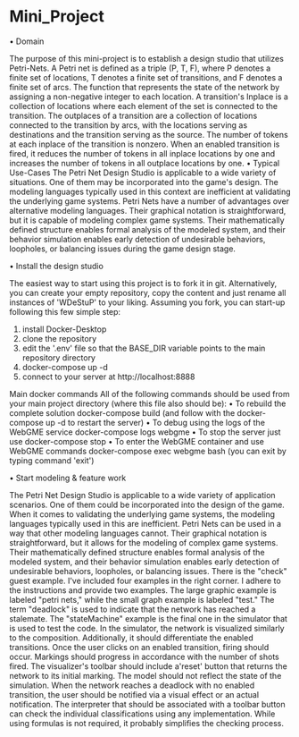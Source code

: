 # Mini_Project
•	Domain


The purpose of this mini-project is to establish a design studio that utilizes Petri-Nets. A Petri net is defined as a triple (P, T, F), where P denotes a finite set of locations, T denotes a finite set of transitions, and F denotes a finite set of arcs. The function that represents the state of the network by assigning a non-negative integer to each location. A transition's Inplace is a collection of locations where each element of the set is connected to the transition. The outplaces of a transition are a collection of locations connected to the transition by arcs, with the locations serving as destinations and the transition serving as the source. The number of tokens at each inplace of the transition is nonzero. When an enabled transition is fired, it reduces the number of tokens in all inplace locations by one and increases the number of tokens in all outplace locations by one.
•	Typical Use-Cases
The Petri Net Design Studio is applicable to a wide variety of situations. One of them may be incorporated into the game's design. The modeling languages typically used in this context are inefficient at validating the underlying game systems. Petri Nets have a number of advantages over alternative modeling languages. Their graphical notation is straightforward, but it is capable of modeling complex game systems. Their mathematically defined structure enables formal analysis of the modeled system, and their behavior simulation enables early detection of undesirable behaviors, loopholes, or balancing issues during the game design stage.


•	Install the design studio


The easiest way to start using this project is to fork it in git. Alternatively, you can create your empty repository, copy the content and just rename all instances of 'WDeStuP' to your liking. Assuming you fork, you can start-up following this few simple step:
1.	install Docker-Desktop
2.	clone the repository
3.	edit the '.env' file so that the BASE_DIR variable points to the main repository directory
4.	docker-compose up -d
5.	connect to your server at http://localhost:8888

Main docker commands
All of the following commands should be used from your main project directory (where this file also should be):
•	To rebuild the complete solution docker-compose build (and follow with the docker-compose up -d to restart the server)
•	To debug using the logs of the WebGME service docker-compose logs webgme
•	To stop the server just use docker-compose stop
•	To enter the WebGME container and use WebGME commands docker-compose exec webgme bash (you can exit by typing command 'exit')


•	Start modeling & feature work


The Petri Net Design Studio is applicable to a wide variety of application scenarios. One of them could be incorporated into the design of the game. When it comes to validating the underlying game systems, the modeling languages typically used in this are inefficient. Petri Nets can be used in a way that other modeling languages cannot. Their graphical notation is straightforward, but it allows for the modeling of complex game systems. Their mathematically defined structure enables formal analysis of the modeled system, and their behavior simulation enables early detection of undesirable behaviors, loopholes, or balancing issues.
There is the "check" guest example. I've included four examples in the right corner. I adhere to the instructions and provide two examples. The large graphic example is labeled "petri nets," while the small graph example is labeled "test." The term "deadlock" is used to indicate that the network has reached a stalemate. The "stateMachine" example is the final one in the simulator that is used to test the code. In the simulator, the network is visualized similarly to the composition. Additionally, it should differentiate the enabled transitions. Once the user clicks on an enabled transition, firing should occur. Markings should progress in accordance with the number of shots fired. The visualizer's toolbar should include a'reset' button that returns the network to its initial marking. The model should not reflect the state of the simulation. When the network reaches a deadlock with no enabled transition, the user should be notified via a visual effect or an actual notification. The interpreter that should be associated with a toolbar button can check the individual classifications using any implementation. While using formulas is not required, it probably simplifies the checking process.
